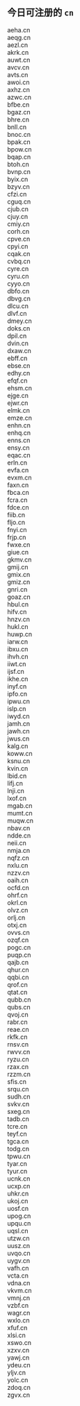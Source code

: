 
## 今日可注册的 `cn`
>
aeha.cn   
aeqg.cn   
aezl.cn   
akrk.cn   
auwt.cn   
avcv.cn   
avts.cn   
awoi.cn   
axhz.cn   
azwc.cn   
bfbe.cn   
bgaz.cn   
bhre.cn   
bnll.cn   
bnoc.cn   
bpak.cn   
bpow.cn   
bqap.cn   
btoh.cn   
bvnp.cn   
byix.cn   
bzyv.cn   
cfzi.cn   
cguq.cn   
cjub.cn   
cjuy.cn   
cmiy.cn   
corh.cn   
cpve.cn   
cpyi.cn   
cqak.cn   
cvbq.cn   
cyre.cn   
cyru.cn   
cyyo.cn   
dbfo.cn   
dbvg.cn   
dlcu.cn   
dlvf.cn   
dmey.cn   
doks.cn   
dpil.cn   
dvin.cn   
dxaw.cn   
ebff.cn   
ebse.cn   
edhy.cn   
efqf.cn   
ehsm.cn   
ejge.cn   
ejwr.cn   
elmk.cn   
emze.cn   
enhn.cn   
enhq.cn   
enns.cn   
ensy.cn   
eqac.cn   
erln.cn   
evfa.cn   
evxm.cn   
faxn.cn   
fbca.cn   
fcra.cn   
fdce.cn   
fiib.cn   
fljo.cn   
fnyi.cn   
frjp.cn   
fwxe.cn   
giue.cn   
gkmv.cn   
gmij.cn   
gmix.cn   
gmiz.cn   
gnri.cn   
goaz.cn   
hbul.cn   
hifv.cn   
hnzv.cn   
hukl.cn   
huwp.cn   
iarw.cn   
ibxu.cn   
ihvh.cn   
iiwt.cn   
ijsf.cn   
ikhe.cn   
inyf.cn   
ipfo.cn   
ipwu.cn   
islp.cn   
iwyd.cn   
jamh.cn   
jawh.cn   
jwus.cn   
kalg.cn   
koww.cn   
ksnu.cn   
kvin.cn   
lbid.cn   
lifj.cn   
lnji.cn   
lxof.cn   
mgab.cn   
mumt.cn   
muqw.cn   
nbav.cn   
ndde.cn   
neii.cn   
nmja.cn   
nqfz.cn   
nxlu.cn   
nzzv.cn   
oaih.cn   
ocfd.cn   
ohrf.cn   
okrl.cn   
olvz.cn   
orlj.cn   
otxj.cn   
ovvs.cn   
ozqf.cn   
pogc.cn   
puqp.cn   
qajb.cn   
qhur.cn   
qqbi.cn   
qrof.cn   
qtat.cn   
qubb.cn   
qubs.cn   
qvoj.cn   
rabr.cn   
reae.cn   
rkfk.cn   
rnsv.cn   
rwvv.cn   
ryzu.cn   
rzax.cn   
rzzm.cn   
sfis.cn   
srqu.cn   
sudh.cn   
svkv.cn   
sxeg.cn   
tadb.cn   
tcre.cn   
teyf.cn   
tgca.cn   
todg.cn   
tpwu.cn   
tyar.cn   
tyur.cn   
ucnk.cn   
ucxp.cn   
uhkr.cn   
ukoj.cn   
uosf.cn   
upog.cn   
upqu.cn   
uqsl.cn   
utzw.cn   
uusz.cn   
uvqo.cn   
uygv.cn   
vafh.cn   
vcta.cn   
vdna.cn   
vkvm.cn   
vmnj.cn   
vzbf.cn   
wagr.cn   
wxlo.cn   
xfuf.cn   
xlsi.cn   
xswo.cn   
xzxv.cn   
yawj.cn   
ydeu.cn   
yljv.cn   
yolc.cn   
zdoq.cn   
zgvx.cn   


